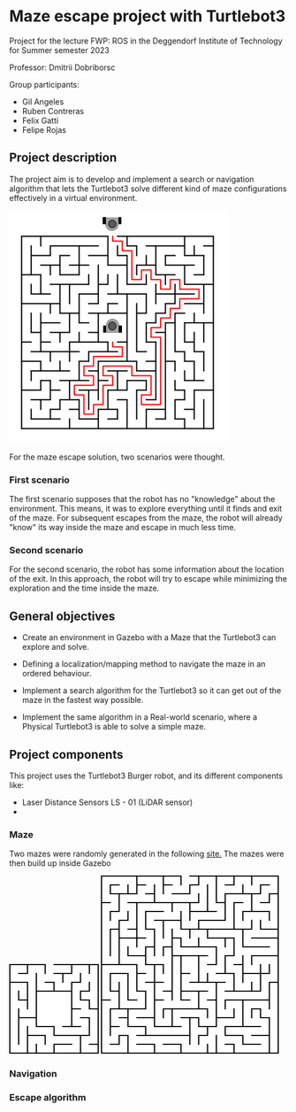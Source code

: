 # Maze escape project with Turtlebot3

Project for the lecture FWP: ROS in the Deggendorf Institute of Technology for Summer semester 2023

Professor: Dmitrii Dobriborsc

Group participants:
- Gil Angeles
- Ruben Contreras
- Felix Gatti
- Felipe Rojas

## Project description

The project aim is to develop and implement a search or navigation algorithm that lets the Turtlebot3 solve different kind of maze configurations effectively in a virtual environment.

![image](./06_images/maze_concept.png)

For the maze escape solution, two scenarios were thought.

### First scenario

The first scenario supposes that the robot has no "knowledge" about the environment. This means, it was to explore everything until it finds and exit of the maze.
For subsequent escapes from the maze, the robot will already "know" its way inside the maze and escape in much less time.

### Second scenario

For the second scenario, the robot has some information about the location of the exit. In this approach, the robot will try to escape while minimizing the exploration and the time inside the maze.


## General objectives

- Create an environment in Gazebo with a Maze that the Turtlebot3 can explore and solve.

- Defining a localization/mapping method to navigate the maze in an ordered behaviour.

- Implement a search algorithm for the Turtlebot3 so it can get out of the maze in the fastest way possible.

- Implement the same algorithm in a Real-world scenario, where a Physical Turtlebot3 is able to solve a simple maze.

## Project components

This project uses the Turtlebot3 Burger robot, and its different components like:
- Laser Distance Sensors LS - 01 (LiDAR sensor)
- 

### Maze

Two mazes were randomly generated in the following [site.](https://www.mazegenerator.net)
The mazes were then build up inside Gazebo

![image](./01_Maze-Worlds/Maze_2.png)   ![image](./01_Maze-Worlds/Maze_3.png)

### Navigation



### Escape algorithm

